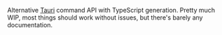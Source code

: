 Alternative [Tauri](https://tauri.studio) command API with TypeScript generation. Pretty much WIP, most things should work without issues, but there's barely any documentation.

